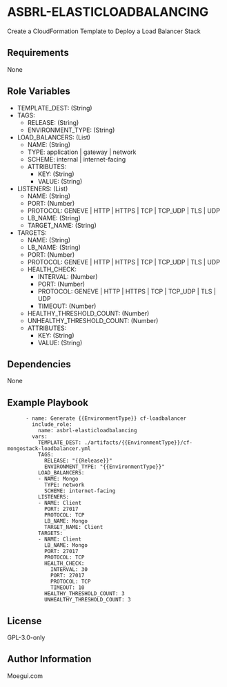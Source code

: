 ASBRL-ELASTICLOADBALANCING
=========

Create a CloudFormation Template to Deploy a Load Balancer Stack

Requirements
------------

None


Role Variables
--------------

- TEMPLATE_DEST: (String)
- TAGS:
    - RELEASE: (String)
    - ENVIRONMENT_TYPE: (String)
- LOAD_BALANCERS: (List)
  - NAME: (String)
  - TYPE: application | gateway | network
  - SCHEME: internal | internet-facing
  - ATTRIBUTES:
    - KEY: (String)
    - VALUE: (String)
- LISTENERS: (List)
  - NAME: (String)
  - PORT: (Number)
  - PROTOCOL: GENEVE | HTTP | HTTPS | TCP | TCP_UDP | TLS | UDP
  - LB_NAME: (String)
  - TARGET_NAME: (String)
- TARGETS:
  - NAME: (String)
  - LB_NAME: (String)
  - PORT: (Number)
  - PROTOCOL: GENEVE | HTTP | HTTPS | TCP | TCP_UDP | TLS | UDP
  - HEALTH_CHECK:
    - INTERVAL: (Number)
    - PORT: (Number)
    - PROTOCOL: GENEVE | HTTP | HTTPS | TCP | TCP_UDP | TLS | UDP
    - TIMEOUT: (Number)
  - HEALTHY_THRESHOLD_COUNT: (Number)
  - UNHEALTHY_THRESHOLD_COUNT: (Number)
  - ATTRIBUTES:
    - KEY: (String)
    - VALUE: (String)


Dependencies
------------

None

Example Playbook
----------------

          - name: Generate {{EnvironmentType}} cf-loadbalancer
            include_role:
              name: asbrl-elasticloadbalancing
            vars:
              TEMPLATE_DEST: ./artifacts/{{EnvironmentType}}/cf-mongostack-loadbalancer.yml
              TAGS:
                RELEASE: "{{Release}}"
                ENVIRONMENT_TYPE: "{{EnvironmentType}}"
              LOAD_BALANCERS:
              - NAME: Mongo
                TYPE: network
                SCHEME: internet-facing
              LISTENERS:
              - NAME: Client
                PORT: 27017
                PROTOCOL: TCP
                LB_NAME: Mongo
                TARGET_NAME: Client
              TARGETS:
              - NAME: Client
                LB_NAME: Mongo
                PORT: 27017
                PROTOCOL: TCP
                HEALTH_CHECK:
                  INTERVAL: 30
                  PORT: 27017
                  PROTOCOL: TCP
                  TIMEOUT: 10
                HEALTHY_THRESHOLD_COUNT: 3
                UNHEALTHY_THRESHOLD_COUNT: 3
            
License
-------

GPL-3.0-only


Author Information
------------------

Moegui.com
